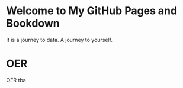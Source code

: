 # Welcome to My GitHub Pages and Bookdown

It is a journey to data. A journey to yourself. 

# OER 

OER tba 

